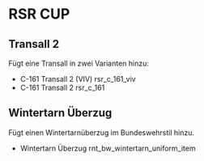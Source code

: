 # RSR CUP

## Transall 2

Fügt eine Transall in zwei Varianten hinzu:

- C-161 Transall 2 (VIV) rsr_c_161_viv
- C-161 Transall 2 rsr_c_161

## Wintertarn Überzug

Fügt einen Wintertarnüberzug im Bundeswehrstil hinzu.

- Wintertarn Überzug rnt_bw_wintertarn_uniform_item
